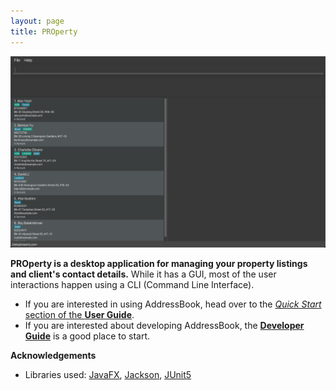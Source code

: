 ```yaml
---
layout: page
title: PROperty
---
```


[//]: # ([![CI Status]&#40;https://github.com/se-edu/addressbook-level3/workflows/Java%20CI/badge.svg&#41;]&#40;https://github.com/se-edu/addressbook-level3/actions&#41;)

[//]: # ([![codecov]&#40;https://codecov.io/gh/se-edu/addressbook-level3/branch/master/graph/badge.svg&#41;]&#40;https://codecov.io/gh/se-edu/addressbook-level3&#41;)

[//]: # (The commented out section is not relevent to PROperty. However, I do not know how to properly change the links such that it reflect PROperty's content. Hence, I have left it commented out for future reference.)

![Ui](images/user-guide-images/Ui.png)

**PROperty is a desktop application for managing your property listings and client's contact details.**
While it has a GUI, most of the user interactions happen using a CLI (Command Line Interface).

* If you are interested in using AddressBook, head over to the [_Quick Start_ section of the **User Guide**](UserGuide.html#quick-start).
* If you are interested about developing AddressBook, the [**Developer Guide**](DeveloperGuide.html) is a good place to start.


**Acknowledgements**

* Libraries used: [JavaFX](https://openjfx.io/), [Jackson](https://github.com/FasterXML/jackson), [JUnit5](https://github.com/junit-team/junit5)
